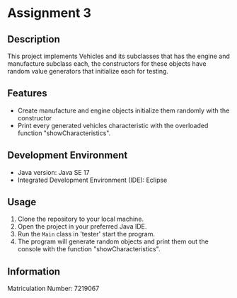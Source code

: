 # Assignment 3

## Description
This project implements Vehicles and its subclasses that has the engine and manufacture subclass each,
the constructors for these objects have random value generators that initialize each for testing.


## Features
- Create manufacture and engine objects initialize them randomly with the constructor
- Print every generated vehicles characteristic with the overloaded function "showCharacteristics".



## Development Environment
- Java version: Java SE 17
- Integrated Development Environment (IDE): Eclipse

## Usage
1. Clone the repository to your local machine.
2. Open the project in your preferred Java IDE.
3. Run the `Main` class in 'tester' start the program.
4. The program will generate random objects and print them out the console with the function "showCharacteristics".


## Information
Matriculation Number: 7219067